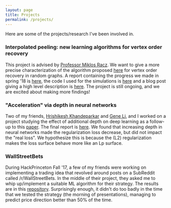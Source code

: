 ```yaml
---
layout: page
title: Projects
permalink: /projects/
---
```


Here are some of the projects/research I've been involved in.

### Interpolated peeling: new learning algorithms for vertex order recovery

This project is advised by [Professor Miklos Racz](http://mracz.princeton.edu/).  We
want to give a more precise characterization of the algorithm proposed [here](https://pdfs.semanticscholar.org/043a/4b15b8f563002e1d1e3ee8dea5eed9aa26ca.pdf) for vertex order recovery in random graphs.  A report containing
the progress we made in spring '18 is [here]({{site.url}}/pdfs/report.pdf), the code I used for the simulations is [here](https://github.com/houcharlie/peelingAnalysis) and a blog post giving a high level description is [here]({{site.url}}/blog/peeling.pdf).  The project is still ongoing, and we are excited about making more findings!


### "Acceleration" via depth in neural networks

Two of my friends, [Hrishikesh Khandeparkar](http://www.cs.princeton.edu/~hrk/index.html) and [Gene Li](https://gxli97.github.io/), and I worked on a project studying the effect of additional depth on deep learning as a follow-up to this [paper](https://arxiv.org/pdf/1802.06509.pdf).  The final report is [here]({{site.url}}/pdfs/depth-final-report.pdf).  We found that increasing depth in neural networks made the regularization loss decrease, but did not impact the "real loss".  We hypothesize this is because the (L2) regularization makes the loss surface behave more like an Lp surface.


### WallStreetBets

During HackPrinceton Fall '17, a few of my friends were working on implementing a trading idea that revolved around posts on a SubReddit called /r/WallStreetBets.  In the middle of their project, they asked me to whip up/implement a suitable ML algorithm for their strategy.  The results are in this [repository](https://github.com/houcharlie/WallStreetBets).  Surprisingly enough, it didn't do too badly in the time that we tested the strategy (the morning of presentations), managing to predict price direction better than 50% of the time.

